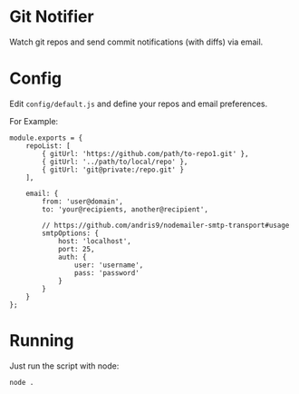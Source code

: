 # Git Notifier

Watch git repos and send commit notifications (with diffs) via email.

# Config

Edit ```config/default.js``` and define your repos and email preferences.

For Example:

    module.exports = {
        repoList: [
            { gitUrl: 'https://github.com/path/to-repo1.git' },
            { gitUrl: '../path/to/local/repo' },
            { gitUrl: 'git@private:/repo.git' }
        ],

        email: {
            from: 'user@domain',
            to: 'your@recipients, another@recipient',

            // https://github.com/andris9/nodemailer-smtp-transport#usage
            smtpOptions: {
                host: 'localhost',
                port: 25,
                auth: {
                    user: 'username',
                    pass: 'password'
                }
            }
        }
    };

# Running

Just run the script with node:

    node .
